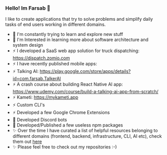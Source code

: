 ### Hello! Im Farsab 👋

I like to create applications that try to solve problems and simplify daily tasks of end users working in different domains.

- 🌱 I'm constantly trying to learn and explore new stuff 
- 📐 I'm Interested in learning more about software architecture and system design
- ⚡ I developed a SaaS web app solution for truck dispatching: https://dispatch.zomio.com
- ⚡ I have recently published mobile apps:
- ⚡ Talking AI: https://play.google.com/store/apps/details?id=com.farsab.TalkerAI
- ⚡ A crash course about building React Native AI app: https://www.udemy.com/course/build-a-talking-ai-app-from-scratch/
- ⚡ Kameti: https://mykameti.app
- ⚡ Custom CLI's
- ⚡ Developed a few Google Chrome Extensions
- 🤖 Developed Discord bots
- 🎁 Developed/Published a few useless npm packages
- ✨ Over the time I have curated a list of helpful resources belonging to different domains (frontend, backend, infrastructure, CLI, AI etc), check them out <a href="https://github.com/farsabbutt?tab=stars">here</a>
- ✨ Please feel free to check out my repositories :-)

<!--
**farsabbutt/farsabbutt** is a ✨ _special_ ✨ repository because its `README.md` (this file) appears on your GitHub profile.

Here are some ideas to get you started:

- 🔭 I’m currently working on ...
- 🌱 I’m currently learning ...
- 👯 I’m looking to collaborate on ...
- 🤔 I’m looking for help with ...
- 💬 Ask me about ...
- 📫 How to reach me: ...
- 😄 Pronouns: ...
- ⚡ Fun fact: ...
-->
